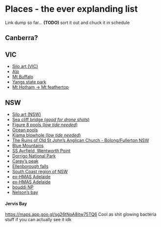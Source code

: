 # Places - the ever explanding list

Link dump so far... **(TODO)** sort it out and chuck it in schedule

## Canberra?
## VIC
- [Silo art (VIC)](https://www.australiansiloarttrail.com/victorian-silo-art-locations)
- [Alp](https://www.parks.vic.gov.au/places-to-see/parks/alpine-national-park)
- [Mt Buffalo]()
- [Yangs state park]()
- [Mt Hotham -> Mt feathertop]()

## NSW
- [Silo art (NSW)](https://www.australiansiloarttrail.com/new-south-wales-silo-art-locations)
- [Sea cliff bridge (*good for drone shots*)](https://www.visitnsw.com/destinations/south-coast/wollongong-and-surrounds/stanwell-park/attractions/sea-cliff-bridge)
- [Figure 8 pools (*low tide needed*)](https://www.nationalparks.nsw.gov.au/things-to-do/lookouts/figure-eight-pools)
- [Ocean pools](https://bedthreads.com.au/blogs/journal/best-ocean-pools-australia)
- [Kiama blowhole (*low tide needed*)](https://kiama.com.au/wp-content/uploads/2024/08/Kiama-Coast-Walk-Map-2024-1.pdf)
- [The Ruins of Old St John’s Anglican Church - Bolong/Fullerton NSW](https://www.churchesaustralia.org/list-of-churches/locations/new-south-wales/f-k-towns/directory/9470-st-john-the-evangelist-anglican-church-former)
- [Blue Mountains](https://www.nationalparks.nsw.gov.au/visit-a-park/parks/blue-mountains-national-park)
- [SS Ayrfield, Wentworth Point](https://www.smh.com.au/traveller/inspiration/ss-ayrfield-homebush-bay-the-strange-sydney-harbour-shipwreck-that-grew-a-forest-20200923-h1qx1b.html)
- [Dorrigo National Park](https://maps.app.goo.gl/ko2RkgGAtLELrNxK6)
- [Carey’s peak](https://www.nationalparks.nsw.gov.au/things-to-do/walking-tracks/careys-peak-walking-track)
- [Ellenborough falls](https://www.visitnsw.com/destinations/north-coast/forster-and-taree-area/attractions/ellenborough-falls)
- [South Coast region of NSW](https://www.visitnsw.com/destinations/south-coast/batemans-bay-and-eurobodalla/moruya)
- [ex-HMAS Adelaide](https://terrigalunderwatergroup.com/dive-sites)
- [ex-HMAS Adelaide](https://www.nsw.gov.au/visiting-and-exploring-nsw/locations-and-attractions/dive-ex-hmas-adelaide)
- [bouddi NP](https://www.nationalparks.nsw.gov.au/visit-a-park/parks/bouddi-national-park)
- [Nelson’s bay](https://www.visitnsw.com/destinations/north-coast/port-stephens-area/nelson-bay)

#### Jervis Bay
https://maps.app.goo.gl/sg26tNoA8itw75TQ6
Cool as shit glowing bacteria stuff if you can actually see it idk